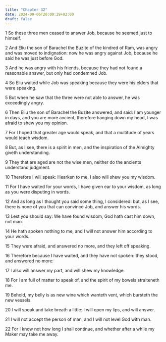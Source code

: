 ```yaml
---
title: "Chapter 32"
date: 2024-09-06T20:00:29+02:00
draft: false
---
```



1 So these three men ceased to answer Job, because he seemed just to himself.

2 And Eliu the son of Barachel the Buzite of the kindred of Ram, was angry and was moved to indignation: now he was angry against Job, because he said he was just before God.

3 And he was angry with his friends, because they had not found a reasonable answer, but only had condemned Job.

4 So Eliu waited while Job was speaking because they were his elders that were speaking.

5 But when he saw that the three were not able to answer, he was exceedingly angry.

6 Then Eliu the son of Barachel the Buzite answered, and said: I am younger in days, and you are more ancient, therefore hanging down my head, I was afraid to shew you my opinion.

7 For I hoped that greater age would speak, and that a multitude of years would teach wisdom.

8 But, as I see, there is a spirit in men, and the inspiration of the Almighty giveth understanding.

9 They that are aged are not the wise men, neither do the ancients understand judgment.

10 Therefore I will speak: Hearken to me, I also will shew you my wisdom.

11 For I have waited for your words, I have given ear to your wisdom, as long as you were disputing in words.

12 And as long as I thought you said some thing, I considered: but, as I see, there is none of you that can convince Job, and answer his words.

13 Lest you should say: We have found wisdom, God hath cast him down, not man.

14 He hath spoken nothing to me, and I will not answer him according to your words.

15 They were afraid, and answered no more, and they left off speaking.

16 Therefore because I have waited, and they have not spoken: they stood, and answered no more:

17 I also will answer my part, and will shew my knowledge.

18 For I am full of matter to speak of, and the spirit of my bowels straiteneth me.

19 Behold, my belly is as new wine which wanteth vent, which bursteth the new vessels.

20 I will speak and take breath a little: I will open my lips, and will answer.

21 I will not accept the person of man, and I will not level God with man.

22 For I know not how long I shall continue, and whether after a while my Maker may take me away.

